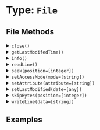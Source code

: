 [comment]: # (Note: This documentation is generated dynamically in the build process.  To modify the contents, change the javadoc on the type class, itself)

# Type: `File`



## File Methods

<details>
<summary><code>close()</code></summary>
Closes either the read or write stream
</details>
<details>
<summary><code>getLastModifedTime()</code></summary>
Retrieves the last modified time of a file
</details>
<details>
<summary><code>info()</code></summary>
Returns a struct of file information.

Different values are returned for FileInfo and GetFileInfo
</details>
<details>
<summary><code>readLine()</code></summary>
Returns the next line from the file object stream
</details>
<details>
<summary><code>seek(position=[integer])</code></summary>
Moves the buffer cursor position forward the number of characters specified by the position argument
 Arguments:

| Argument | Type | Required | Default |
|----------|------|----------|---------|
| `position` | `integer` | `true` | `null` |

</details>
<details>
<summary><code>setAccessMode(mode=[string])</code></summary>
Sets the Posix permissions on a file
 Arguments:

| Argument | Type | Required | Default |
|----------|------|----------|---------|
| `mode` | `string` | `true` | `null` |

</details>
<details>
<summary><code>setAttribute(attribute=[string])</code></summary>
Sets a file access attribute
 Arguments:

| Argument | Type | Required | Default |
|----------|------|----------|---------|
| `attribute` | `string` | `true` | `null` |

</details>
<details>
<summary><code>setLastModified(date=[any])</code></summary>
Sets the last modified time of a file
 Arguments:

| Argument | Type | Required | Default |
|----------|------|----------|---------|
| `date` | `any` | `true` | `null` |

</details>
<details>
<summary><code>skipBytes(position=[integer])</code></summary>
Moves the buffer cursor position forward the number of characters specified by the position argument
 Arguments:

| Argument | Type | Required | Default |
|----------|------|----------|---------|
| `position` | `integer` | `true` | `null` |

</details>
<details>
<summary><code>writeLine(data=[string])</code></summary>
Writes a line of data to a file
 Arguments:

| Argument | Type | Required | Default |
|----------|------|----------|---------|
| `data` | `string` | `true` | `null` |

</details>


## Examples
